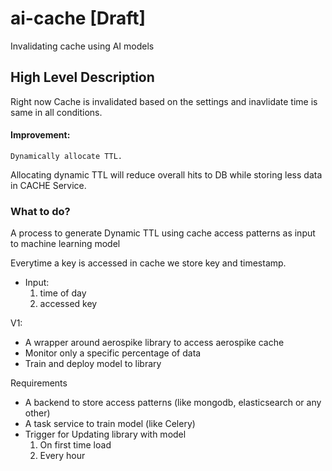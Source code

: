 # ai-cache [Draft]

Invalidating cache using AI models


## High Level Description
Right now Cache is invalidated based on the settings and inavlidate time is same in all conditions.

#### Improvement:
    Dynamically allocate TTL. 
Allocating dynamic TTL will reduce overall hits to DB while storing less data in CACHE Service.


### What to do?
A process to generate Dynamic TTL using cache access patterns as input to machine learning model

 
Everytime a key is accessed in cache we store key and timestamp. 

* Input:
  1. time of day
  2. accessed key
  

V1:
* A wrapper around aerospike library to access aerospike cache 
* Monitor only a specific percentage of data
* Train and deploy model to library

Requirements
* A backend to store access patterns (like mongodb, elasticsearch or any other)
* A task service to train model (like Celery)
* Trigger for Updating library with model 
   1. On first time load
   2. Every hour
